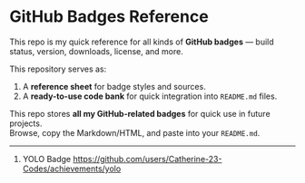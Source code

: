 #  GitHub Badges Reference 

This repo is my quick reference for all kinds of **GitHub badges** — build status, version, downloads, license, and more.

This repository serves as:
1. A **reference sheet** for badge styles and sources.
2. A **ready-to-use code bank** for quick integration into `README.md` files.


This repo stores **all my GitHub-related badges** for quick use in future projects.  
Browse, copy the Markdown/HTML, and paste into your `README.md`.

----------------------------------------------------------------------------------------------------------------------------------------------------------------------------------------------------------------------------

1) YOLO Badge
   https://github.com/users/Catherine-23-Codes/achievements/yolo
